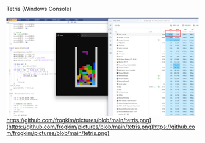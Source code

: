 Tetris (Windows Console)

![Tetris](https://github.com/frogkim/pictures/blob/main/tetris.png)https://github.com/frogkim/pictures/blob/main/tetris.png](https://github.com/frogkim/pictures/blob/main/tetris.png)https://github.com/frogkim/pictures/blob/main/tetris.png)

